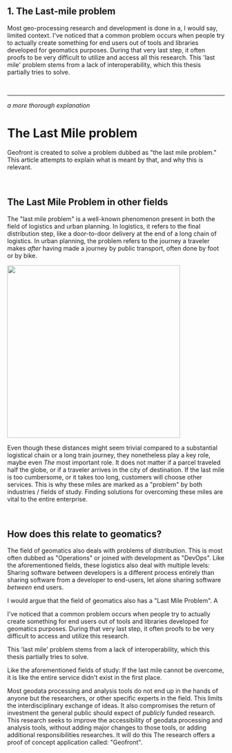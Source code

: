 ## 1. The Last-mile problem 
Most geo-processing research and development is done in a, I would say, limited context.
I've noticed that a common problem occurs when people try to actually create something for end users out of tools and libraries developed for geomatics purposes. During that very last step, it often proofs to be very difficult to utilize and access all this research. This 'last mile' problem stems from a lack of interoperability, which this thesis partially tries to solve. 

<br>

----------
_a more thorough explanation_

# The Last Mile problem
Geofront is created to solve a problem dubbed as "the last mile problem." This article attempts to explain what is meant by that, and why this is relevant.

<br>

## The Last Mile Problem in other fields 
The "last mile problem" is a well-known phenomenon present in both the field of logistics and urban planning. In logistics, it refers to the final distribution step, like a door-to-door delivery at the end of a long chain of logistics. In urban planning, the problem refers to the journey a traveler makes _after_ having made a journey by public transport, often done by foot or by bike. 

<img src="https://external-content.duckduckgo.com/iu/?u=https%3A%2F%2Fimage.freepik.com%2Ffree-photo%2Fdelivery-man-holding-parcel-box-give-customer_41350-863.jpg&f=1&nofb=1" width=400/>

Even though these distances might seem trivial compared to a substantial logistical chain or a long train journey, they nonetheless play a key role, maybe even *The* most important role. It does not matter if a parcel traveled half the globe, or if a traveler arrives in the city of destination. If the last mile is too cumbersome, or it takes too long, customers will choose other services. This is why these miles are marked as a "problem" by both industries / fields of study. Finding solutions for overcoming these miles are vital to the entire enterprise.   

<!-- This idea of diminishing returns is echoed by the famous 80/20 rule, which states that the first 80 percent of work can be done in half the time needed for a particular project, but that the last 20 percent of work requires the other half.  -->

<br>

## How does this relate to geomatics?
The field of geomatics also deals with problems of distribution. This is most often dubbed as "Operations" or joined with development as "DevOps". Like the aforementioned fields, these logistics also deal with multiple levels: Sharing software between developers is a different process entirely than sharing software from a developer to end-users, let alone sharing software _between_ end users.

I would argue that the field of geomatics also has a "Last Mile Problem". A  




I've noticed that a common problem occurs when people try to actually create something for end users out of tools and libraries developed for geomatics purposes. During that very last step, it often proofs to be very difficult to access and utilize this research. 

This 'last mile' problem stems from a lack of interoperability, which this thesis partially tries to solve. 



<!-- Peer to Peer interaction is a concept behind the most successful and widespread internet companies:  
- Facebook: Anyone can make a "personal website".
- Twitter: Anyone can say things about anything. Anyone can read and react on this.
- YouTube: Anyone can broadcast. 
- Ebay / Amazon: Anyone can sell, anyone can buy.   -->


Like the aforementioned fields of study: If the last mile cannot be overcome, it is like the entire service didn't exist in the first place. 


Most geodata processing and analysis tools do not end up in the hands of anyone but the researchers, or other specific experts in the field. 
This limits the interdisciplinary exchange of ideas. 
It also compromises the return of investment the general public should expect of _publicly_ funded research.    
This research seeks to improve the accessibility of geodata processing and analysis tools, without adding major changes to those tools, or adding additional responsibilities researches.
It will do this 
The research offers a proof of concept application called: "Geofront". 

